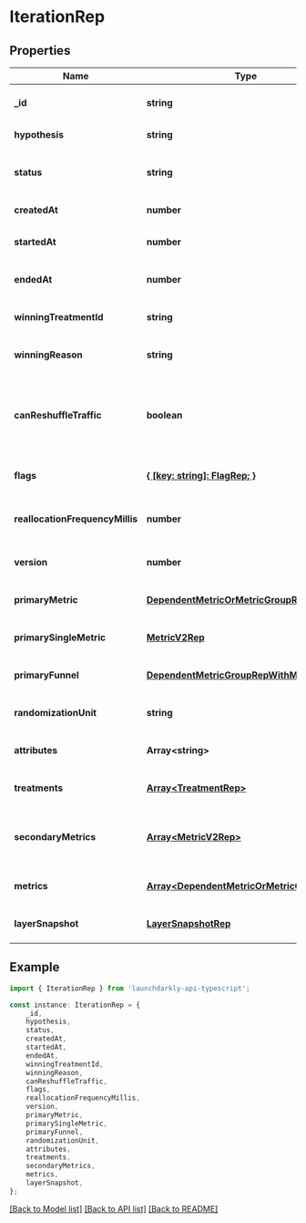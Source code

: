 # IterationRep


## Properties

Name | Type | Description | Notes
------------ | ------------- | ------------- | -------------
**_id** | **string** | The iteration ID | [optional] [default to undefined]
**hypothesis** | **string** | The expected outcome of this experiment | [default to undefined]
**status** | **string** | The status of the iteration: &lt;code&gt;not_started&lt;/code&gt;, &lt;code&gt;running&lt;/code&gt;, &lt;code&gt;stopped&lt;/code&gt; | [default to undefined]
**createdAt** | **number** |  | [default to undefined]
**startedAt** | **number** |  | [optional] [default to undefined]
**endedAt** | **number** |  | [optional] [default to undefined]
**winningTreatmentId** | **string** | The ID of the treatment chosen when the experiment stopped | [optional] [default to undefined]
**winningReason** | **string** | The reason you stopped the experiment | [optional] [default to undefined]
**canReshuffleTraffic** | **boolean** | Whether the experiment may reassign traffic to different variations when the experiment audience changes (true) or must keep all traffic assigned to its initial variation (false). | [optional] [default to undefined]
**flags** | [**{ [key: string]: FlagRep; }**](FlagRep.md) | Details on the flag used in this experiment | [optional] [default to undefined]
**reallocationFrequencyMillis** | **number** | The cadence (in milliseconds) to update the allocation. Only present for multi-armed bandits. | [optional] [default to undefined]
**version** | **number** | The current version that the iteration is on | [optional] [default to undefined]
**primaryMetric** | [**DependentMetricOrMetricGroupRep**](DependentMetricOrMetricGroupRep.md) |  | [optional] [default to undefined]
**primarySingleMetric** | [**MetricV2Rep**](MetricV2Rep.md) |  | [optional] [default to undefined]
**primaryFunnel** | [**DependentMetricGroupRepWithMetrics**](DependentMetricGroupRepWithMetrics.md) |  | [optional] [default to undefined]
**randomizationUnit** | **string** | The unit of randomization for this iteration | [optional] [default to undefined]
**attributes** | **Array&lt;string&gt;** | The available attribute filters for this iteration | [optional] [default to undefined]
**treatments** | [**Array&lt;TreatmentRep&gt;**](TreatmentRep.md) | Details on the variations you are testing in the experiment | [optional] [default to undefined]
**secondaryMetrics** | [**Array&lt;MetricV2Rep&gt;**](MetricV2Rep.md) | Deprecated, use &lt;code&gt;metrics&lt;/code&gt; instead. Details on the secondary metrics for this experiment. | [optional] [default to undefined]
**metrics** | [**Array&lt;DependentMetricOrMetricGroupRep&gt;**](DependentMetricOrMetricGroupRep.md) | Details on the metrics for this experiment | [optional] [default to undefined]
**layerSnapshot** | [**LayerSnapshotRep**](LayerSnapshotRep.md) |  | [optional] [default to undefined]

## Example

```typescript
import { IterationRep } from 'launchdarkly-api-typescript';

const instance: IterationRep = {
    _id,
    hypothesis,
    status,
    createdAt,
    startedAt,
    endedAt,
    winningTreatmentId,
    winningReason,
    canReshuffleTraffic,
    flags,
    reallocationFrequencyMillis,
    version,
    primaryMetric,
    primarySingleMetric,
    primaryFunnel,
    randomizationUnit,
    attributes,
    treatments,
    secondaryMetrics,
    metrics,
    layerSnapshot,
};
```

[[Back to Model list]](../README.md#documentation-for-models) [[Back to API list]](../README.md#documentation-for-api-endpoints) [[Back to README]](../README.md)
